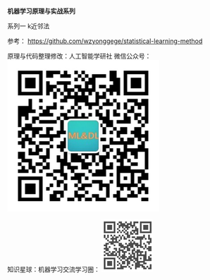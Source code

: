 **机器学习原理与实战系列**

系列一 k近邻法

















参考：
https://github.com/wzyonggege/statistical-learning-method


原理与代码整理修改：人工智能学研社
微信公众号：
![image](https://github.com/Vambooo/zz/blob/master/gongzhonghao.jpg)

知识星球：机器学习交流学习圈：
![image](https://github.com/Vambooo/zz/blob/master/dlzhishixingqiu.jpg)
